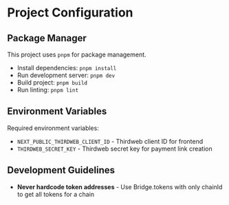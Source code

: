 # Project Configuration

## Package Manager
This project uses `pnpm` for package management.

- Install dependencies: `pnpm install`
- Run development server: `pnpm dev`
- Build project: `pnpm build`
- Run linting: `pnpm lint`

## Environment Variables
Required environment variables:
- `NEXT_PUBLIC_THIRDWEB_CLIENT_ID` - Thirdweb client ID for frontend
- `THIRDWEB_SECRET_KEY` - Thirdweb secret key for payment link creation

## Development Guidelines
- **Never hardcode token addresses** - Use Bridge.tokens with only chainId to get all tokens for a chain